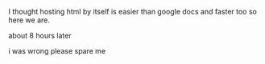 I thought hosting html by itself is easier than google docs and faster too so here we are. 



about 8 hours later

i was wrong
please spare me

